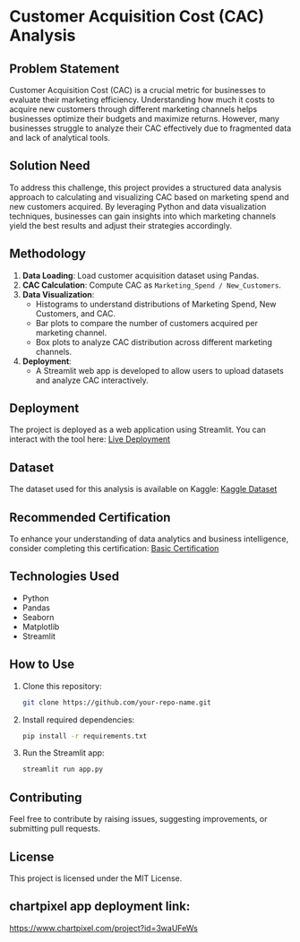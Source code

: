 # Customer Acquisition Cost (CAC) Analysis

## Problem Statement
Customer Acquisition Cost (CAC) is a crucial metric for businesses to evaluate their marketing efficiency. Understanding how much it costs to acquire new customers through different marketing channels helps businesses optimize their budgets and maximize returns. However, many businesses struggle to analyze their CAC effectively due to fragmented data and lack of analytical tools.

## Solution Need
To address this challenge, this project provides a structured data analysis approach to calculating and visualizing CAC based on marketing spend and new customers acquired. By leveraging Python and data visualization techniques, businesses can gain insights into which marketing channels yield the best results and adjust their strategies accordingly.

## Methodology
1. **Data Loading**: Load customer acquisition dataset using Pandas.
2. **CAC Calculation**: Compute CAC as `Marketing_Spend / New_Customers`.
3. **Data Visualization**:
   - Histograms to understand distributions of Marketing Spend, New Customers, and CAC.
   - Bar plots to compare the number of customers acquired per marketing channel.
   - Box plots to analyze CAC distribution across different marketing channels.
4. **Deployment**:
   - A Streamlit web app is developed to allow users to upload datasets and analyze CAC interactively.

## Deployment
The project is deployed as a web application using Streamlit. You can interact with the tool here:
[Live Deployment](https://data-analyst-projects-hsurewrhezqxezhavsh9z4.streamlit.app/)

## Dataset
The dataset used for this analysis is available on Kaggle:
[Kaggle Dataset](https://www.kaggle.com/work/datasets)

## Recommended Certification
To enhance your understanding of data analytics and business intelligence, consider completing this certification:
[Basic Certification](https://simpli-web.app.link/e/4vffci7N9Rb)

## Technologies Used
- Python
- Pandas
- Seaborn
- Matplotlib
- Streamlit

## How to Use
1. Clone this repository:
   ```sh
   git clone https://github.com/your-repo-name.git
   ```
2. Install required dependencies:
   ```sh
   pip install -r requirements.txt
   ```
3. Run the Streamlit app:
   ```sh
   streamlit run app.py
   ```

## Contributing
Feel free to contribute by raising issues, suggesting improvements, or submitting pull requests.

## License
This project is licensed under the MIT License.
## chartpixel app deployment link:
https://www.chartpixel.com/project?id=3waUFeWs


